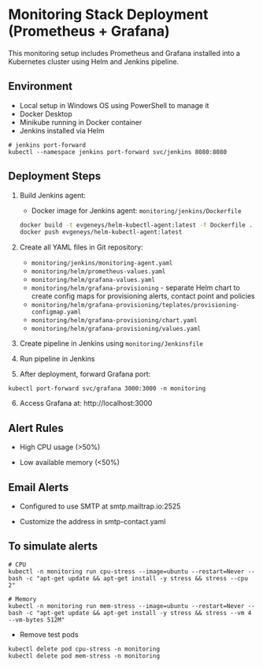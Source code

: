 # Monitoring Stack Deployment (Prometheus + Grafana)

This monitoring setup includes Prometheus and Grafana installed into a Kubernetes cluster using Helm and Jenkins pipeline.

## Environment

- Local setup in Windows OS using PowerShell to manage it
- Docker Desktop
- Minikube running in Docker container
- Jenkins installed via Helm
```
# jenkins port-forward
kubectl --namespace jenkins port-forward svc/jenkins 8080:8080
```

## Deployment Steps

1. Build Jenkins agent:

    - Docker image for Jenkins agent: `monitoring/jenkins/Dockerfile`

   ```bash
   docker build -t evgeneys/helm-kubectl-agent:latest -f Dockerfile .
   docker push evgeneys/helm-kubectl-agent:latest
   ```

2. Create all YAML files in Git repository: 
    - `monitoring/jenkins/monitoring-agent.yaml`
    - `monitoring/helm/prometheus-values.yaml`
    - `monitoring/helm/grafana-values.yaml`
    - `monitoring/helm/grafana-provisioning` - separate Helm chart to create config maps for provisioning alerts, contact point and policies
    - `monitoring/helm/grafana-provisioning/teplates/provisioning-configmap.yaml`
    - `monitoring/helm/grafana-provisioning/chart.yaml`
    - `monitoring/helm/grafana-provisioning/values.yaml`

3. Create pipeline in Jenkins using `monitoring/Jenkinsfile`
4. Run pipeline in Jenkins
5. After deployment, forward Grafana port:
```
kubectl port-forward svc/grafana 3000:3000 -n monitoring
```
6. Access Grafana at: http://localhost:3000

## Alert Rules

- High CPU usage (>50%)

- Low available memory (<50%)


## Email Alerts

- Configured to use SMTP at smtp.mailtrap.io:2525

- Customize the address in smtp-contact.yaml


## To simulate alerts

```
# CPU
kubectl -n monitoring run cpu-stress --image=ubuntu --restart=Never -- bash -c "apt-get update && apt-get install -y stress && stress --cpu 2"

# Memory
kubectl -n monitoring run mem-stress --image=ubuntu --restart=Never -- bash -c "apt-get update && apt-get install -y stress && stress --vm 4 --vm-bytes 512M"
```

* Remove test pods
```
kubectl delete pod cpu-stress -n monitoring
kubectl delete pod mem-stress -n monitoring
```

